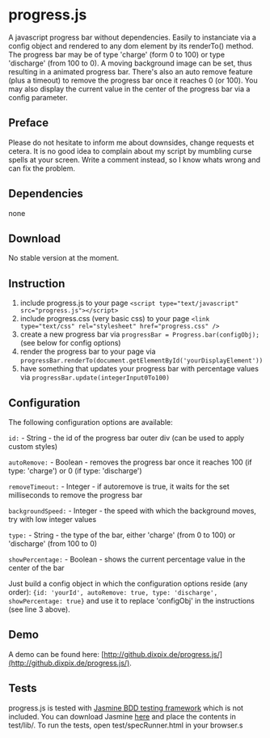 # progress.js
A javascript progress bar without dependencies. Easily to instanciate via a config object and rendered to any dom element by its renderTo() method. The progress bar may be of type 'charge' (form 0 to 100) or type 'discharge' (from 100 to 0). A moving background image can be set, thus resulting in a animated progress bar. There's also an auto remove feature (plus a timeout) to remove the progress bar once it reaches 0 (or 100). You may also display the current value in the center of the progress bar via a config parameter.

## Preface
Please do not hesitate to inform me about downsides, change requests et cetera. It is no good idea to complain about my script by mumbling curse spells at your screen. Write a comment instead, so I know whats wrong and can fix the problem.

## Dependencies
none

## Download
No stable version at the moment.

## Instruction
1. include progress.js to your page `<script type="text/javascript" src="progress.js"></script>`
2. include progress.css (very basic css) to your page `<link type="text/css" rel="stylesheet" href="progress.css" />`
3. create a new progress bar via `progressBar = Progress.bar(configObj);` (see below for config options)
4. render the progress bar to your page via `progressBar.renderTo(document.getElementById('yourDisplayElement'))`
5. have something that updates your progress bar with percentage values via `progressBar.update(integerInput0To100)`

## Configuration
The following configuration options are available:

`id:`              - String  -  the id of the progress bar outer div (can be used to apply custom styles)

`autoRemove:`      - Boolean -  removes the progress bar once it reaches 100 (if type: 'charge') or 0 (if type: 'discharge')

`removeTimeout:`   - Integer -  if autoremove is true, it waits for the set milliseconds to remove the progress bar

`backgroundSpeed:` - Integer -  the speed with which the background moves, try with low integer values

`type:`            - String  -  the type of the bar, either 'charge' (from 0 to 100) or 'discharge' (from 100 to 0)

`showPercentage:`  - Boolean -  shows the current percentage value in the center of the bar

Just build a config object in which the configuration options reside (any order): `{id: 'yourId', autoRemove: true, type: 'discharge', showPercentage: true}` and use it to replace 'configObj' in the instructions (see line 3 above).

## Demo
A demo can be found here: [http://github.dixpix.de/progress.js/](http://github.dixpix.de/progress.js/).

## Tests
progress.js is tested with [Jasmine BDD testing framework](https://github.com/pivotal/jasmine) which is not included. You can download Jasmine [here](http://pivotal.github.com/jasmine/download.html) and place the contents in test/lib/. To run the tests, open test/specRunner.html in your browser.s
